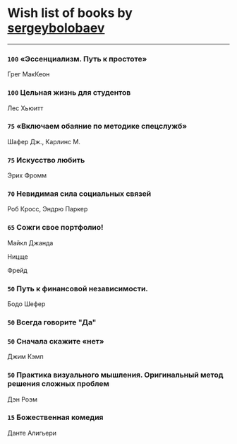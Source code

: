 # Wish list of books by [sergeybolobaev](http://vk.com/id37918255)
---

### `100` «Эссенциализм. Путь к простоте»
Грег МакКеон

### `100` Цельная жизнь для студентов
Лес Хьюитт

### `75` «Включаем обаяние по методике спецслужб»
Шафер Дж., Карлинс М.

### `75` Искусство любить
Эрих Фромм

### `70` Невидимая сила социальных связей
Роб Кросс, Эндрю Паркер

### `65` Сожги свое портфолио!
Майкл Джанда

Ницще

Фрейд

### `50` Путь к финансовой независимости.
Бодо Шефер

### `50` Всегда говорите "Да"

### `50` Сначала скажите «нет»
Джим Кэмп

### `50` Практика визуального мышления. Оригинальный метод решения сложных проблем
Дэн Роэм

### `15` Божественная комедия
Данте Алигьери


